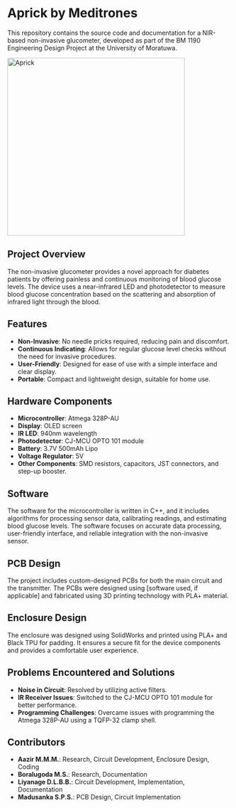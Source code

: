 # Aprick by Meditrones

This repository contains the source code and documentation for a NIR-based non-invasive glucometer, developed as part of the BM 1190 Engineering Design Project at the University of Moratuwa.

<img src="https://github.com/user-attachments/assets/0ce704d8-9f37-4909-bde7-e2de586f7ca9" alt="Aprick" width="400"/>

## Project Overview

The non-invasive glucometer provides a novel approach for diabetes patients by offering painless and continuous monitoring of blood glucose levels. The device uses a near-infrared LED and photodetector to measure blood glucose concentration based on the scattering and absorption of infrared light through the blood.

## Features

- **Non-Invasive**: No needle pricks required, reducing pain and discomfort.
- **Continuous Indicating**: Allows for regular glucose level checks without the need for invasive procedures.
- **User-Friendly**: Designed for ease of use with a simple interface and clear display.
- **Portable**: Compact and lightweight design, suitable for home use.

## Hardware Components

- **Microcontroller**: Atmega 328P-AU
- **Display**: OLED screen
- **IR LED**: 940nm wavelength
- **Photodetector**: CJ-MCU OPTO 101 module
- **Battery**: 3.7V 500mAh Lipo
- **Voltage Regulator**: 5V
- **Other Components**: SMD resistors, capacitors, JST connectors, and step-up booster.

## Software

The software for the microcontroller is written in C++, and it includes algorithms for processing sensor data, calibrating readings, and estimating blood glucose levels. The software focuses on accurate data processing, user-friendly interface, and reliable integration with the non-invasive sensor.

## PCB Design

The project includes custom-designed PCBs for both the main circuit and the transmitter. The PCBs were designed using [software used, if applicable] and fabricated using 3D printing technology with PLA+ material.

## Enclosure Design

The enclosure was designed using SolidWorks and printed using PLA+ and Black TPU for padding. It ensures a secure fit for the device components and provides a comfortable user experience.

## Problems Encountered and Solutions

- **Noise in Circuit**: Resolved by utilizing active filters.
- **IR Receiver Issues**: Switched to the CJ-MCU OPTO 101 module for better performance.
- **Programming Challenges**: Overcame issues with programming the Atmega 328P-AU using a TQFP-32 clamp shell.

## Contributors

- **Aazir M.M.M.**: Research, Circuit Development, Enclosure Design, Coding
- **Boralugoda M.S.**: Research, Documentation
- **Liyanage D.L.B.B.**: Circuit Development, Implementation, Documentation
- **Madusanka S.P.S.**: PCB Design, Circuit Implementation

